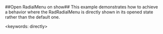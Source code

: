 ##Open RadialMenu on show##
This example demonstrates how to achieve a behavior where the RadRadialMenu is directly shown in its opened state rather than the default one.

<keywords: directly>